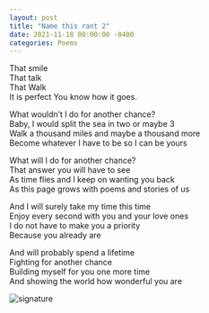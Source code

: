 ```yaml
---
layout: post
title: "Name this rant 2"
date: 2021-11-18 00:00:00 -0400
categories: Poems
---
```



That smile <br>
That talk <br>
That Walk <br>
It is perfect
You know how it goes. <br>

What wouldn’t I do for another chance? <br>
Baby, I would split the sea in two or maybe 3 <br>
Walk a thousand miles and maybe a thousand more <br>
Become whatever I have to be so I can be yours <br>

What will I do for another chance? <br>
That answer you will have to see <br>
As time flies and I keep on wanting you back <br>
As this page grows with poems and stories of us <br>

And I will surely take my time this time <br>
Enjoy every second with you and your love ones <br>
I do not have to make you a priority  <br>
Because you already are <br>

And will probably spend a lifetime <br>
Fighting for another chance <br>
Building myself for you one more time <br>
And showing the world how wonderful you are <br>

![signature](https://robertalberto.com/ttdlmr.png)
